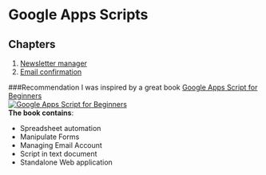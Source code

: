 # Google Apps Scripts

## Chapters
1. [Newsletter manager](https://github.com/Kibo/google_apps_scripts/tree/master/NewsletterManager)
2. [Email confirmation](https://github.com/Kibo/google_apps_scripts/tree/master/EmailConfirmation)

###Recommendation
I was inspired by a great book [Google Apps Script for Beginners](http://bit.ly/OBwIqz)<br>
[![Google Apps Script for Beginners](http://dgdsbygo8mp3h.cloudfront.net/sites/default/files/imagecache/productview_larger/2177OT_Google%20Apps.jpg)](http://bit.ly/OBwIqz)
<br>
**The book contains**:
- Spreadsheet automation
- Manipulate Forms
- Managing Email Account
- Script in text document
- Standalone Web application
